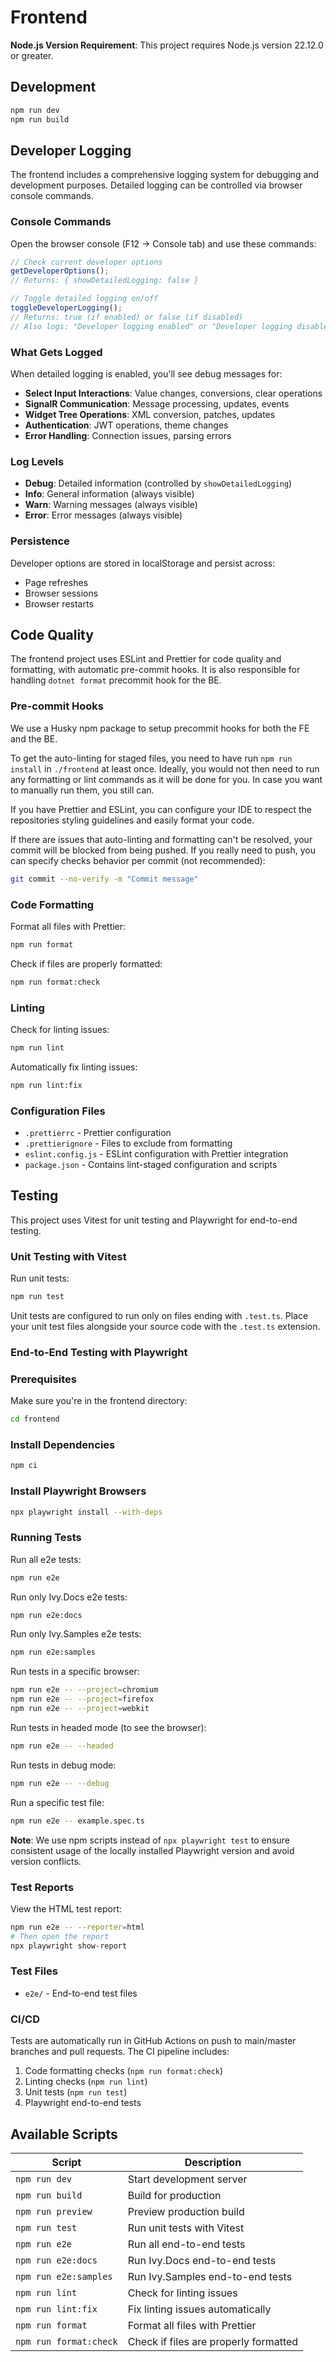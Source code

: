 # Frontend

**Node.js Version Requirement**: This project requires Node.js version 22.12.0 or greater.

## Development

```bash
npm run dev
npm run build
```

## Developer Logging

The frontend includes a comprehensive logging system for debugging and development purposes. Detailed logging can be controlled via browser console commands.

### Console Commands

Open the browser console (F12 → Console tab) and use these commands:

```javascript
// Check current developer options
getDeveloperOptions();
// Returns: { showDetailedLogging: false }

// Toggle detailed logging on/off
toggleDeveloperLogging();
// Returns: true (if enabled) or false (if disabled)
// Also logs: "Developer logging enabled" or "Developer logging disabled"
```

### What Gets Logged

When detailed logging is enabled, you'll see debug messages for:

- **Select Input Interactions**: Value changes, conversions, clear operations
- **SignalR Communication**: Message processing, updates, events
- **Widget Tree Operations**: XML conversion, patches, updates
- **Authentication**: JWT operations, theme changes
- **Error Handling**: Connection issues, parsing errors

### Log Levels

- **Debug**: Detailed information (controlled by `showDetailedLogging`)
- **Info**: General information (always visible)
- **Warn**: Warning messages (always visible)
- **Error**: Error messages (always visible)

### Persistence

Developer options are stored in localStorage and persist across:

- Page refreshes
- Browser sessions
- Browser restarts

## Code Quality

The frontend project uses ESLint and Prettier for code quality and formatting, with automatic pre-commit hooks. It is also responsible for handling `dotnet format` precommit hook for the BE.

### Pre-commit Hooks

We use a Husky npm package to setup precommit hooks for both the FE and the BE.

To get the auto-linting for staged files, you need to have run `npm run install` in `./frontend` at least once. Ideally, you would not then need to run any formatting or lint commands as it will be done for you. In case you want to manually run them, you still can.

If you have Prettier and ESLint, you can configure your IDE to respect the repositories styling guidelines and easily format your code.

If there are issues that auto-linting and formatting can't be resolved, your commit will be blocked from being pushed. If you really need to push, you can specify checks behavior per commit (not recommended):

```bash
git commit --no-verify -m "Commit message"
```

### Code Formatting

Format all files with Prettier:

```bash
npm run format
```

Check if files are properly formatted:

```bash
npm run format:check
```

### Linting

Check for linting issues:

```bash
npm run lint
```

Automatically fix linting issues:

```bash
npm run lint:fix
```

### Configuration Files

- `.prettierrc` - Prettier configuration
- `.prettierignore` - Files to exclude from formatting
- `eslint.config.js` - ESLint configuration with Prettier integration
- `package.json` - Contains lint-staged configuration and scripts

## Testing

This project uses Vitest for unit testing and Playwright for end-to-end testing.

### Unit Testing with Vitest

Run unit tests:

```bash
npm run test
```

Unit tests are configured to run only on files ending with `.test.ts`. Place your unit test files alongside your source code with the `.test.ts` extension.

### End-to-End Testing with Playwright

### Prerequisites

Make sure you're in the frontend directory:

```bash
cd frontend
```

### Install Dependencies

```bash
npm ci
```

### Install Playwright Browsers

```bash
npx playwright install --with-deps
```

### Running Tests

Run all e2e tests:

```bash
npm run e2e
```

Run only Ivy.Docs e2e tests:

```bash
npm run e2e:docs
```

Run only Ivy.Samples e2e tests:

```bash
npm run e2e:samples
```

Run tests in a specific browser:

```bash
npm run e2e -- --project=chromium
npm run e2e -- --project=firefox
npm run e2e -- --project=webkit
```

Run tests in headed mode (to see the browser):

```bash
npm run e2e -- --headed
```

Run tests in debug mode:

```bash
npm run e2e -- --debug
```

Run a specific test file:

```bash
npm run e2e -- example.spec.ts
```

**Note**: We use npm scripts instead of `npx playwright test` to ensure consistent usage of the locally installed Playwright version and avoid version conflicts.

### Test Reports

View the HTML test report:

```bash
npm run e2e -- --reporter=html
# Then open the report
npx playwright show-report
```

### Test Files

- `e2e/` - End-to-end test files

### CI/CD

Tests are automatically run in GitHub Actions on push to main/master branches and pull requests. The CI pipeline includes:

1. Code formatting checks (`npm run format:check`)
2. Linting checks (`npm run lint`)
3. Unit tests (`npm run test`)
4. Playwright end-to-end tests

## Available Scripts

| Script                 | Description                           |
| ---------------------- | ------------------------------------- |
| `npm run dev`          | Start development server              |
| `npm run build`        | Build for production                  |
| `npm run preview`      | Preview production build              |
| `npm run test`         | Run unit tests with Vitest            |
| `npm run e2e`          | Run all end-to-end tests              |
| `npm run e2e:docs`     | Run Ivy.Docs end-to-end tests         |
| `npm run e2e:samples`  | Run Ivy.Samples end-to-end tests      |
| `npm run lint`         | Check for linting issues              |
| `npm run lint:fix`     | Fix linting issues automatically      |
| `npm run format`       | Format all files with Prettier        |
| `npm run format:check` | Check if files are properly formatted |
